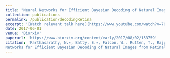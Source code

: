 ```yaml
---
title: "Neural Networks for Efficient Bayesian Decoding of Natural Images from Retinal Neurons"
collection: publications
permalink: /publication/decodingRetina
excerpt: '[Watch relevant talk here](https://www.youtube.com/watch?v=7OzdyDG6pbM)'
date: 2017-06-01
venue: 'Biorxiv'
paperurl: 'https://www.biorxiv.org/content/early/2017/08/02/153759'
citation: 'Parthasarathy, N.∗, Batty, E.∗, Falcon, W., Rutten, T., Rajpal, M., Chichilnisky, E., Paninski, L. Neural
Networks for Efficient Bayesian Decoding of Natural Images from Retinal Neurons. Biorxiv 2017. '
---
```



